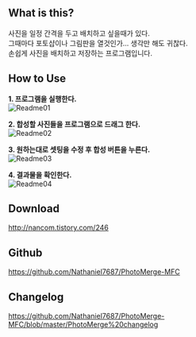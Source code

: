 What is this?
-------------
사진을 일정 간격을 두고 배치하고 싶을때가 있다.  
그때마다 포토샵이나 그림판을 열것인가... 생각만 해도 귀찮다.  
손쉽게 사진을 배치하고 저장하는 프로그램입니다.

How to Use
-------------
**1. 프로그램을 실행한다.**  
![Readme01](http://cfile22.uf.tistory.com/image/2164A53955FAF7DB0398E4)  

**2. 합성할 사진들을 프로그램으로 드래그 한다.**  
![Readme02](http://cfile27.uf.tistory.com/image/2762FC3955FAF7DD048F99)  

**3. 원하는대로 셋팅을 수정 후 합성 버튼을 누른다.**  
![Readme03](http://cfile4.uf.tistory.com/image/2563083955FAF7DF04846F)  

**4. 결과물을 확인한다.**  
![Readme04](http://cfile4.uf.tistory.com/image/2564B33955FAF7E1034BF4)  

Download
-------------
http://nancom.tistory.com/246  

Github
-------------
https://github.com/Nathaniel7687/PhotoMerge-MFC

Changelog
-------------
https://github.com/Nathaniel7687/PhotoMerge-MFC/blob/master/PhotoMerge%20changelog
